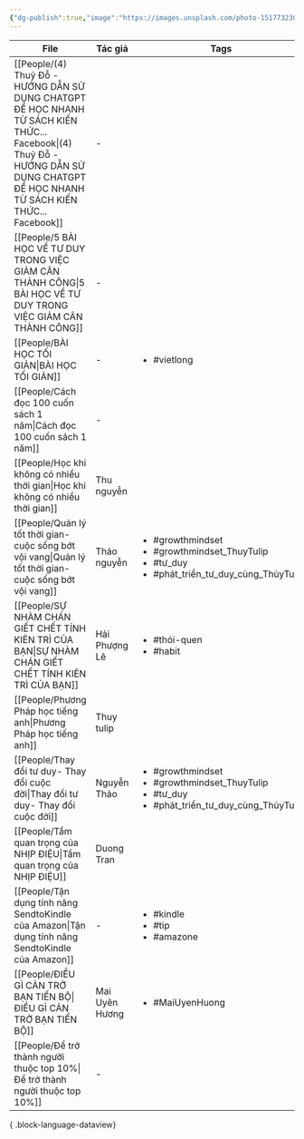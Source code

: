 ```yaml
---
{"dg-publish":true,"image":"https://images.unsplash.com/photo-1517732306149-e8f829eb588a?crop=entropy&cs=tinysrgb&fit=max&fm=jpg&ixid=M3wzNjAwOTd8MHwxfHNlYXJjaHwzfHxQRU9QTEV8ZW58MHwwfHx8MTcwNDMzOTI3Mnww&ixlib=rb-4.0.3&q=80&w=1080","permalink":"/Attachment_NHH/MOC/PEOPLE/","dgPassFrontmatter":true,"noteIcon":"2","created":"2023-12-26T17:35:32.742+07:00","updated":"2024-01-04T12:44:55.810+07:00"}
---
```



| File                                                                                                                                                                                   | Tác giả        | Tags                                                                                                                        |
| -------------------------------------------------------------------------------------------------------------------------------------------------------------------------------------- | -------------- | --------------------------------------------------------------------------------------------------------------------------- |
| [[People/(4) Thuỷ Đỗ - HƯỚNG DẪN SỬ DỤNG CHATGPT ĐỂ HỌC NHANH TỪ SÁCH KIẾN THỨC...  Facebook\|(4) Thuỷ Đỗ - HƯỚNG DẪN SỬ DỤNG CHATGPT ĐỂ HỌC NHANH TỪ SÁCH KIẾN THỨC...  Facebook]] | \-             | <ul></ul>                                                                                                                   |
| [[People/5 BÀI HỌC VỀ TƯ DUY TRONG VIỆC GIẢM CÂN THÀNH CÔNG\|5 BÀI HỌC VỀ TƯ DUY TRONG VIỆC GIẢM CÂN THÀNH CÔNG]]                                                                   | \-             | <ul></ul>                                                                                                                   |
| [[People/BÀI HỌC TỐI GIẢN\|BÀI HỌC TỐI GIẢN]]                                                                                                                                       | \-             | <ul><li>#vietlong</li></ul>                                                                                                 |
| [[People/Cách đọc 100 cuốn sách 1 năm\|Cách đọc 100 cuốn sách 1 năm]]                                                                                                               | \-             | <ul></ul>                                                                                                                   |
| [[People/Học khi không có nhiều thời gian\|Học khi không có nhiều thời gian]]                                                                                                       | Thu nguyễn     | <ul></ul>                                                                                                                   |
| [[People/Quản lý tốt thời gian-cuộc sống bớt vội vang\|Quản lý tốt thời gian-cuộc sống bớt vội vang]]                                                                               | Thảo nguyễn    | <ul><li>#growthmindset</li><li>#growthmindset_ThuyTulip</li><li>#tư_duy</li><li>#phát_triển_tư_duy_cùng_ThủyTulip</li></ul> |
| [[People/SỰ NHÀM CHÁN GIẾT CHẾT TÍNH KIÊN TRÌ CỦA BẠN\|SỰ NHÀM CHÁN GIẾT CHẾT TÍNH KIÊN TRÌ CỦA BẠN]]                                                                               | Hải Phượng Lê  | <ul><li>#thói-quen</li><li>#habit</li></ul>                                                                                 |
| [[People/Phương Pháp học tiếng anh\|Phương Pháp học tiếng anh]]                                                                                                                     | Thuy tulip     | <ul></ul>                                                                                                                   |
| [[People/Thay đổi tư duy- Thay đổi cuộc đời\|Thay đổi tư duy- Thay đổi cuộc đời]]                                                                                                   | Nguyễn Thảo    | <ul><li>#growthmindset</li><li>#growthmindset_ThuyTulip</li><li>#tư_duy</li><li>#phát_triển_tư_duy_cùng_ThủyTulip</li></ul> |
| [[People/Tầm quan trọng của NHỊP ĐIỆU\|Tầm quan trọng của NHỊP ĐIỆU]]                                                                                                               | Duong Tran     | <ul></ul>                                                                                                                   |
| [[People/Tận dụng tính năng SendtoKindle của Amazon\|Tận dụng tính năng SendtoKindle của Amazon]]                                                                                   | \-             | <ul><li>#kindle</li><li>#tip</li><li>#amazone</li></ul>                                                                     |
| [[People/ĐIỀU GÌ CẢN TRỞ BẠN TIẾN BỘ\|ĐIỀU GÌ CẢN TRỞ BẠN TIẾN BỘ]]                                                                                                                 | Mai Uyên Hương | <ul><li>#MaiUyenHuong</li></ul>                                                                                             |
| [[People/Để trở thành người thuộc top 10%\|Để trở thành người thuộc top 10%]]                                                                                                       | \-             | <ul></ul>                                                                                                                   |

{ .block-language-dataview}




